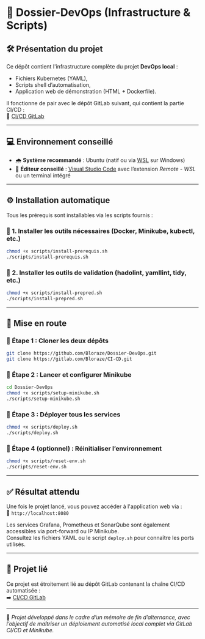 # 📁 Dossier-DevOps (Infrastructure & Scripts)

## 🛠️ Présentation du projet

Ce dépôt contient l'infrastructure complète du projet **DevOps local** :
- Fichiers Kubernetes (YAML),
- Scripts shell d’automatisation,
- Application web de démonstration (HTML + Dockerfile).

Il fonctionne de pair avec le dépôt GitLab suivant, qui contient la partie CI/CD :  
🔗 [CI/CD GitLab](https://gitlab.com/Bloraze/CI-CD)

---

## 💻 Environnement conseillé

- 🌧️ **Système recommandé** : Ubuntu (natif ou via [WSL](https://learn.microsoft.com/fr-fr/windows/wsl/) sur Windows)
- 🧠 **Éditeur conseillé** : [Visual Studio Code](https://code.visualstudio.com/) avec l’extension *Remote - WSL* ou un terminal intégré

---

## ⚙️ Installation automatique

Tous les prérequis sont installables via les scripts fournis :

### 🧬 1. Installer les outils nécessaires (Docker, Minikube, kubectl, etc.)
```bash
chmod +x scripts/install-prerequis.sh
./scripts/install-prerequis.sh
```

### 🧬 2. Installer les outils de validation (hadolint, yamllint, tidy, etc.)
```bash
chmod +x scripts/install-prepred.sh
./scripts/install-prepred.sh
```

---

## 🚀 Mise en route

### 🔹 Étape 1 : Cloner les deux dépôts
```bash
git clone https://github.com/Bloraze/Dossier-DevOps.git
git clone https://gitlab.com/Bloraze/CI-CD.git
```

### 🔹 Étape 2 : Lancer et configurer Minikube
```bash
cd Dossier-DevOps
chmod +x scripts/setup-minikube.sh
./scripts/setup-minikube.sh
```

### 🔹 Étape 3 : Déployer tous les services
```bash
chmod +x scripts/deploy.sh
./scripts/deploy.sh
```

### 🔹 Étape 4 (optionnel) : Réinitialiser l’environnement
```bash
chmod +x scripts/reset-env.sh
./scripts/reset-env.sh
```

---

## ✅ Résultat attendu

Une fois le projet lancé, vous pouvez accéder à l'application web via :  
📍 `http://localhost:8080`

Les services Grafana, Prometheus et SonarQube sont également accessibles via port-forward ou IP Minikube.  
Consultez les fichiers YAML ou le script `deploy.sh` pour connaître les ports utilisés.

---

## 🔗 Projet lié

Ce projet est étroitement lié au dépôt GitLab contenant la chaîne CI/CD automatisée :  
➡️ [CI/CD GitLab](https://gitlab.com/Bloraze/CI-CD)

---

📌 *Projet développé dans le cadre d’un mémoire de fin d’alternance, avec l’objectif de maîtriser un déploiement automatisé local complet via GitLab CI/CD et Minikube.*
